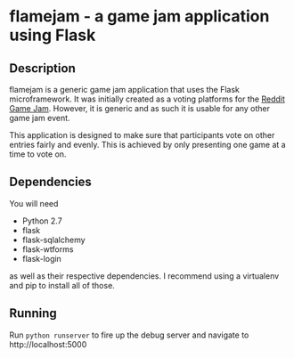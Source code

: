 flamejam - a game jam application using Flask
=============================================

Description
-----------
flamejam is a generic game jam application that uses the Flask microframework.
It was initially created as a voting platforms for the [Reddit Game Jam](http://www.reddit.com/r/RedditGameJam). However,
it is generic and as such it is usable for any other game jam event.

This application is designed to make sure that participants vote on other
entries fairly and evenly. This is achieved by only presenting one game at a
time to vote on.

Dependencies
------------
You will need

 - Python 2.7
 - flask
 - flask-sqlalchemy
 - flask-wtforms
 - flask-login

as well as their respective dependencies. I recommend using a virtualenv and pip
to install all of those.

Running
-------
Run `python runserver` to fire up the debug server and navigate to
http://localhost:5000
